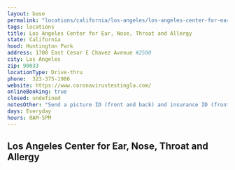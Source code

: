 ```yaml
---
layout: base
permalink: "locations/california/los-angeles/los-angeles-center-for-ear-nose-throat-and-allergy/"
tags: locations
title: Los Angeles Center for Ear, Nose, Throat and Allergy
state: California
hood: Huntington Park
address: 1700 East Cesar E Chavez Avenue #2500
city: Los Angeles
zip: 90033
locationType: Drive-thru
phone:  323-375-1986
website: https://www.coronavirustestingla.com/
onlineBooking: true
closed: undefined
notesOther: "Send a picture ID (front and back) and insurance ID (front and back) to COVID19@LAENT.COM"
days: Everyday
hours: 8AM-5PM
---
```

## Los Angeles Center for Ear, Nose, Throat and Allergy